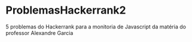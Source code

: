 # ProblemasHackerrank2
5 problemas do Hackerrank para a monitoria de Javascript da matéria do professor Alexandre Garcia
